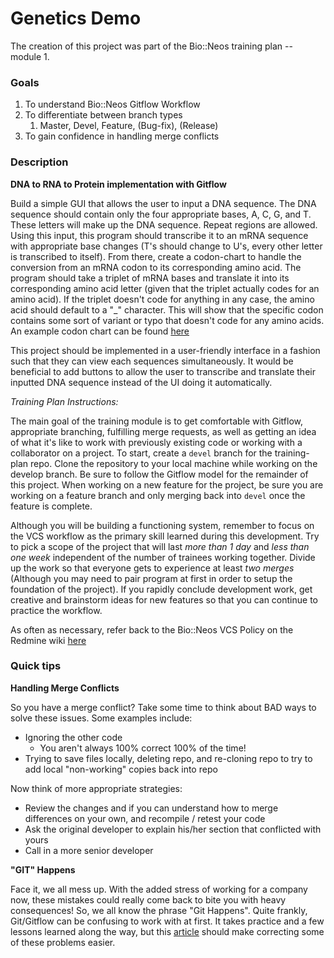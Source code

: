 # Genetics Demo

The creation of this project was part of the Bio::Neos training plan -- module 1. 

### Goals
1. To understand Bio::Neos Gitflow Workflow
2. To differentiate between branch types
    1. Master, Devel, Feature, (Bug-fix), (Release)
3. To gain confidence in handling merge conflicts

### Description
**DNA to RNA to Protein implementation with Gitflow**

Build a simple GUI that allows the user to input a DNA sequence. The DNA sequence should contain only the four appropriate bases, A, C, G, and T. These letters will make up the DNA sequence. Repeat regions are allowed. Using this input, this program should transcribe it to an mRNA sequence with appropriate base changes (T's should change to U's, every other letter is transcribed to itself). From there, create a codon-chart to handle the conversion from an mRNA codon to its corresponding amino acid. The program should take a triplet of mRNA bases and translate it into its corresponding amino acid letter (given that the triplet actually codes for an amino acid). If the triplet doesn't code for anything in any case, the amino acid should default to a "\_" character. This will show that the specific codon contains some sort of variant or typo that doesn't code for any amino acids. An example codon chart can be found [here](https://simplemoleculargenetics.weebly.com/uploads/1/8/3/4/18345767/5269678_orig.png)

This project should be implemented in a user-friendly interface in a fashion such that they can view each sequences simultaneously. It would be beneficial to add buttons to allow the user to transcribe and translate their inputted DNA sequence instead of the UI doing it automatically. 

*Training Plan Instructions:*

The main goal of the training module is to get comfortable with Gitflow, appropriate branching, fulfilling merge requests, as well as getting an idea of what it's like to work with previously existing code or working with a collaborator on a project. To start, create a `devel` branch for the training-plan repo. Clone the repository to your local machine while working on the develop branch. Be sure to follow the Gitflow model for the remainder of this project. When working on a new feature for the project, be sure you are working on a feature branch and only merging back into `devel` once the feature is complete. 

Although you will be building a functioning system, remember to focus on the VCS workflow as the primary skill learned during this development. Try to pick a scope of the project that will last *more than 1 day* and *less than one week* independent of the number of trainees working together. Divide up the work so that everyone gets to experience at least *two merges* (Although you may need to pair program at first in order to setup the foundation of the project). If you rapidly conclude development work, get creative and brainstorm ideas for new features so that you can continue to practice the workflow.

As often as necessary, refer back to the Bio::Neos VCS Policy on the Redmine wiki [here](https://redmine.bioneos.com/projects/bioneos/wiki/VCS_Development_and_Branching_Strategy) 

### Quick tips

**Handling Merge Conflicts**

So you have a merge conflict? Take some time to think about BAD ways to solve these issues. Some examples include:
* Ignoring the other code
    * You aren't always 100% correct 100% of the time!
* Trying to save files locally, deleting repo, and re-cloning repo to try to add local "non-working" copies back into repo

Now think of more appropriate strategies:
* Review the changes and if you can understand how to merge differences on your own, and recompile / retest your code
* Ask the original developer to explain his/her section that conflicted with yours
* Call in a more senior developer

**"GIT" Happens**

Face it, we all mess up. With the added stress of working for a company now, these mistakes could really come back to bite you with heavy consequences! So, we all know the phrase "Git Happens". Quite frankly, Git/Gitflow can be confusing to work with at first. It takes practice and a few lessons learned along the way, but this [article](https://about.gitlab.com/2018/08/08/git-happens/) should make correcting some of these problems easier. 

